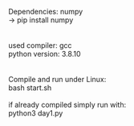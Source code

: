 Dependencies: numpy\
-> pip install numpy\
\
\
used compiler: gcc\
python version: 3.8.10\
\
\
Compile and run under Linux:\
bash start.sh\
\
if already compiled simply run with:\
python3 day1.py
